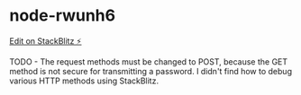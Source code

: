 # node-rwunh6

[Edit on StackBlitz ⚡️](https://stackblitz.com/edit/node-rwunh6)

TODO - The request methods must be changed to POST, because the GET method is not secure for transmitting a password.
I didn't find how to debug various HTTP methods using StackBlitz.
